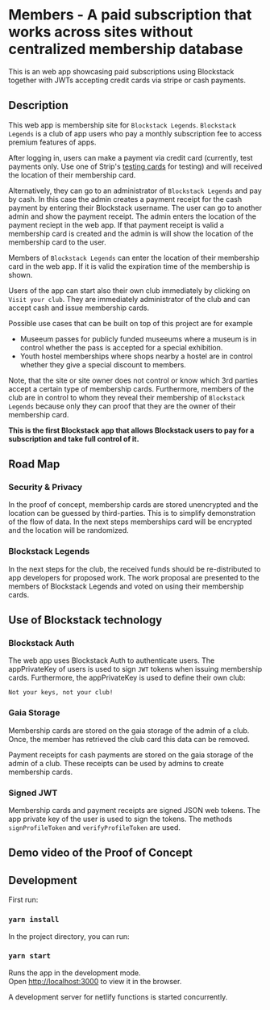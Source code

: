 # Members - A paid subscription that works across sites without centralized membership database

This is an web app showcasing paid subscriptions using Blockstack together with JWTs accepting credit cards via stripe or cash payments.

## Description

This web app is membership site for `Blockstack Legends`. `Blockstack Legends` is a club of app users who pay a monthly subscription fee to access premium features of apps.

After logging in, users can make a payment via credit card (currently, test payments only. Use one of Strip's [testing cards](https://stripe.com/docs/testing#cards) for testing) and will received the location of their membership card.

Alternatively, they can go to an administrator of `Blockstack Legends` and pay by cash. In this case the admin creates a payment receipt for the cash payment by entering their Blockstack username. The user can go to another admin and show the payment receipt. The admin enters the location of the payment reciept in the web app. If that payment receipt is valid a membership card is created and the admin is will show the location of the membership card to the user.

Members of `Blockstack Legends` can enter the location of their membership card in the web app. If it is valid the expiration time of the membership is shown.

Users of the app can start also their own club immediately by clicking on `Visit your club`. They are immediately administrator of the club and can accept cash and issue membership cards.

Possible use cases that can be built on top of this project are for example

- Museeum passes for publicly funded museeums where a museum is in control whether the pass is accepted for a special exhibition.
- Youth hostel memberships where shops nearby a hostel are in control whether they give a special discount to members.

Note, that the site or site owner does not control or know which 3rd parties accept a certain type of membership cards. Furthermore, members of the club are in control to whom they reveal their membership of `Blockstack Legends` because only they can proof that they are the owner of their membership card.

**This is the first Blockstack app that allows Blockstack users to pay for a subscription and take full control of it.**

## Road Map

### Security & Privacy

In the proof of concept, membership cards are stored unencrypted and the location can be guessed by third-parties. This is to simplify demonstration of the flow of data. In the next steps memberships card will be encrypted and the location will be randomized.

### Blockstack Legends

In the next steps for the club, the received funds should be re-distributed to app developers for proposed work. The work proposal are presented to the members of Blockstack Legends and voted on using their membership cards.

## Use of Blockstack technology

### Blockstack Auth

The web app uses Blockstack Auth to authenticate users. The appPrivateKey of users is used to sign `JWT` tokens when issuing membership cards. Furthermore, the appPrivateKey is used to define their own club:

```
Not your keys, not your club!
```

### Gaia Storage

Membership cards are stored on the gaia storage of the admin of a club. Once, the member has retrieved the club card this data can be removed.

Payment receipts for cash payments are stored on the gaia storage of the admin of a club. These receipts can be used by admins to create membership cards.

### Signed JWT

Membership cards and payment receipts are signed JSON web tokens. The app private key of the user is used to sign the tokens. The methods `signProfileToken` and `verifyProfileToken` are used.

## Demo video of the Proof of Concept

## Development

First run:

### `yarn install`

In the project directory, you can run:

### `yarn start`

Runs the app in the development mode.<br>
Open [http://localhost:3000](http://localhost:3000) to view it in the browser.

A development server for netlify functions is started concurrently.
